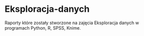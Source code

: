 # Eksploracja-danych
Raporty które zostały stworzone na zajęcia Eksploracja danych w programach Python, R, SPSS, Knime.

